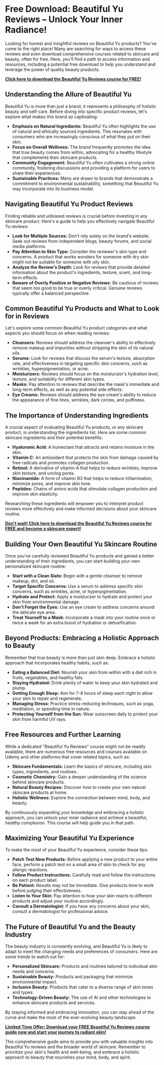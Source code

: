 # Free Download: Beautiful Yu Reviews – Unlock Your Inner Radiance!

Looking for honest and insightful reviews on Beautiful Yu products? You've come to the right place! Many are searching for ways to access these reviews and even download comprehensive courses related to skincare and beauty, often for free. Here, you'll find a path to access information and resources, including a potential free download to help you understand and leverage the power of quality beauty products.

[**Click here to download the Beautiful Yu Reviews course for FREE!**](https://udemywork.com/beautiful-yu-reviews)

## Understanding the Allure of Beautiful Yu

Beautiful Yu is more than just a brand; it represents a philosophy of holistic beauty and self-care. Before diving into specific product reviews, let's explore what makes this brand so captivating:

*   **Emphasis on Natural Ingredients:** Beautiful Yu often highlights the use of natural and ethically sourced ingredients. This resonates with consumers who are increasingly conscious of what they put on their skin.
*   **Focus on Overall Wellness:** The brand frequently promotes the idea that true beauty comes from within, advocating for a healthy lifestyle that complements their skincare products.
*   **Community Engagement:** Beautiful Yu often cultivates a strong online community, fostering discussions and providing a platform for users to share their experiences.
*   **Sustainable Practices:** Many are drawn to brands that demonstrate a commitment to environmental sustainability, something that Beautiful Yu may incorporate into its business model.

## Navigating Beautiful Yu Product Reviews

Finding reliable and unbiased reviews is crucial before investing in any skincare product. Here's a guide to help you effectively navigate Beautiful Yu reviews:

*   **Look for Multiple Sources:** Don't rely solely on the brand's website. Seek out reviews from independent blogs, beauty forums, and social media platforms.
*   **Pay Attention to Skin Type:** Consider the reviewer's skin type and concerns. A product that works wonders for someone with dry skin might not be suitable for someone with oily skin.
*   **Analyze the Review's Depth:** Look for reviews that provide detailed information about the product's ingredients, texture, scent, and long-term effects.
*   **Beware of Overly Positive or Negative Reviews:** Be cautious of reviews that seem too good to be true or overly critical. Genuine reviews typically offer a balanced perspective.

## Common Beautiful Yu Products and What to Look for in Reviews

Let's explore some common Beautiful Yu product categories and what aspects you should focus on when reading reviews:

*   **Cleansers:** Reviews should address the cleanser's ability to effectively remove makeup and impurities without stripping the skin of its natural oils.
*   **Serums:** Look for reviews that discuss the serum's texture, absorption rate, and effectiveness in targeting specific skin concerns, such as wrinkles, hyperpigmentation, or acne.
*   **Moisturizers:** Reviews should focus on the moisturizer's hydration level, texture, and suitability for different skin types.
*   **Masks:** Pay attention to reviews that describe the mask's immediate and long-term effects, as well as any potential side effects.
*   **Eye Creams:** Reviews should address the eye cream's ability to reduce the appearance of fine lines, wrinkles, dark circles, and puffiness.

## The Importance of Understanding Ingredients

A crucial aspect of evaluating Beautiful Yu products, or any skincare product, is understanding the ingredients list. Here are some common skincare ingredients and their potential benefits:

*   **Hyaluronic Acid:** A humectant that attracts and retains moisture in the skin.
*   **Vitamin C:** An antioxidant that protects the skin from damage caused by free radicals and promotes collagen production.
*   **Retinol:** A derivative of vitamin A that helps to reduce wrinkles, improve skin texture, and unclog pores.
*   **Niacinamide:** A form of vitamin B3 that helps to reduce inflammation, minimize pores, and improve skin tone.
*   **Peptides:** Chains of amino acids that stimulate collagen production and improve skin elasticity.

Researching these ingredients will empower you to interpret product reviews more effectively and make informed decisions about your skincare routine.

[**Don't wait! Click here to download the Beautiful Yu Reviews course for FREE and become a skincare expert!**](https://udemywork.com/beautiful-yu-reviews)

## Building Your Own Beautiful Yu Skincare Routine

Once you've carefully reviewed Beautiful Yu products and gained a better understanding of their ingredients, you can start building your own personalized skincare routine:

*   **Start with a Clean Slate:** Begin with a gentle cleanser to remove makeup, dirt, and oil.
*   **Target Specific Concerns:** Use a serum to address specific skin concerns, such as wrinkles, acne, or hyperpigmentation.
*   **Hydrate and Protect:** Apply a moisturizer to hydrate and protect your skin from environmental damage.
*   **Don't Forget the Eyes:** Use an eye cream to address concerns around the delicate eye area.
*   **Treat Yourself to a Mask:** Incorporate a mask into your routine once or twice a week for an extra boost of hydration or detoxification.

## Beyond Products: Embracing a Holistic Approach to Beauty

Remember that true beauty is more than just skin deep. Embrace a holistic approach that incorporates healthy habits, such as:

*   **Eating a Balanced Diet:** Nourish your skin from within with a diet rich in fruits, vegetables, and healthy fats.
*   **Staying Hydrated:** Drink plenty of water to keep your skin hydrated and plump.
*   **Getting Enough Sleep:** Aim for 7-8 hours of sleep each night to allow your skin to repair and regenerate.
*   **Managing Stress:** Practice stress-reducing techniques, such as yoga, meditation, or spending time in nature.
*   **Protecting Yourself from the Sun:** Wear sunscreen daily to protect your skin from harmful UV rays.

## Free Resources and Further Learning

While a dedicated "Beautiful Yu Reviews" course might not be readily available, there are numerous free resources and courses available on Udemy and other platforms that cover related topics, such as:

*   **Skincare Fundamentals:** Learn the basics of skincare, including skin types, ingredients, and routines.
*   **Cosmetic Chemistry:** Gain a deeper understanding of the science behind skincare products.
*   **Natural Beauty Recipes:** Discover how to create your own natural skincare products at home.
*   **Holistic Wellness:** Explore the connection between mind, body, and beauty.

By continuously expanding your knowledge and embracing a holistic approach, you can unlock your inner radiance and achieve a beautiful, healthy complexion. This course will help guide you in that path.

## Maximizing Your Beautiful Yu Experience

To make the most of your Beautiful Yu experience, consider these tips:

*   **Patch Test New Products:** Before applying a new product to your entire face, perform a patch test on a small area of skin to check for any allergic reactions.
*   **Follow Product Instructions:** Carefully read and follow the instructions on each product label.
*   **Be Patient:** Results may not be immediate. Give products time to work before judging their effectiveness.
*   **Listen to Your Skin:** Pay attention to how your skin reacts to different products and adjust your routine accordingly.
*   **Consult a Dermatologist:** If you have any concerns about your skin, consult a dermatologist for professional advice.

## The Future of Beautiful Yu and the Beauty Industry

The beauty industry is constantly evolving, and Beautiful Yu is likely to adapt to meet the changing needs and preferences of consumers. Here are some trends to watch out for:

*   **Personalized Skincare:** Products and routines tailored to individual skin needs and concerns.
*   **Sustainable Beauty:** Products and packaging that minimize environmental impact.
*   **Inclusive Beauty:** Products that cater to a diverse range of skin tones and types.
*   **Technology-Driven Beauty:** The use of AI and other technologies to enhance skincare products and services.

By staying informed and embracing innovation, you can stay ahead of the curve and make the most of the ever-evolving beauty landscape.

[**Limited Time Offer: Download your FREE Beautiful Yu Reviews course guide now and start your journey to radiant skin!**](https://udemywork.com/beautiful-yu-reviews)

This comprehensive guide aims to provide you with valuable insights into Beautiful Yu reviews and the broader world of skincare. Remember to prioritize your skin's health and well-being, and embrace a holistic approach to beauty that nourishes your mind, body, and spirit.
